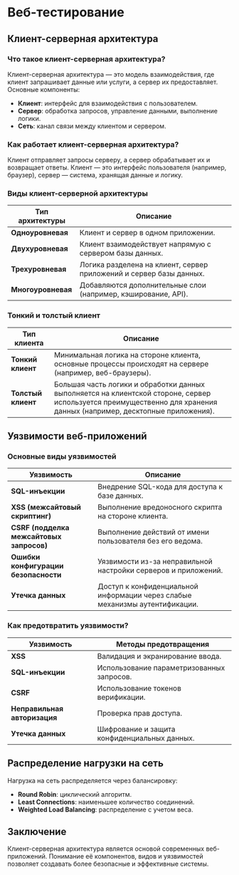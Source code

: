 # Веб-тестирование

## Клиент-серверная архитектура 

### Что такое клиент-серверная архитектура?
Клиент-серверная архитектура — это модель взаимодействия, где клиент запрашивает данные или услуги, а сервер их предоставляет. Основные компоненты:
- **Клиент**: интерфейс для взаимодействия с пользователем.
- **Сервер**: обработка запросов, управление данными, выполнение логики.
- **Сеть**: канал связи между клиентом и сервером.

### Как работает клиент-серверная архитектура?
Клиент отправляет запросы серверу, а сервер обрабатывает их и возвращает ответы. Клиент — это интерфейс пользователя (например, браузер), сервер — система, хранящая данные и логику.

### Виды клиент-серверной архитектуры
| Тип архитектуры       | Описание                                                                 |
|-----------------------|-------------------------------------------------------------------------|
| **Одноуровневая**     | Клиент и сервер в одном приложении.                                     |
| **Двухуровневая**     | Клиент взаимодействует напрямую с сервером базы данных.                |
| **Трехуровневая**     | Логика разделена на клиент, сервер приложений и сервер базы данных.    |
| **Многоуровневая**    | Добавляются дополнительные слои (например, кэширование, API).          |

### Тонкий и толстый клиент
| Тип клиента       | Описание                                                                 |
|-------------------|-------------------------------------------------------------------------|
| **Тонкий клиент** | Минимальная логика на стороне клиента, основные процессы происходят на сервере (например, веб-браузеры). |
| **Толстый клиент** | Большая часть логики и обработки данных выполняется на клиентской стороне, сервер используется преимущественно для хранения данных (например, десктопные приложения). |

## Уязвимости веб-приложений

### Основные виды уязвимостей
| Уязвимость               | Описание                                                                 |
|--------------------------|-------------------------------------------------------------------------|
| **SQL-инъекции**         | Внедрение SQL-кода для доступа к базе данных.                           |
| **XSS (межсайтовый скриптинг)** | Выполнение вредоносного скрипта на стороне клиента.                  |
| **CSRF (подделка межсайтовых запросов)** | Выполнение действий от имени пользователя без его ведома.         |
| **Ошибки конфигурации безопасности** | Уязвимости из-за неправильной настройки серверов и приложений.   |
| **Утечка данных**        | Доступ к конфиденциальной информации через слабые механизмы аутентификации. |

### Как предотвратить уязвимости?
| Уязвимость               | Методы предотвращения                                                   |
|--------------------------|-------------------------------------------------------------------------|
| **XSS**                  | Валидация и экранирование ввода.                                        |
| **SQL-инъекции**         | Использование параметризованных запросов.                               |
| **CSRF**                 | Использование токенов верификации.                                      |
| **Неправильная авторизация** | Проверка прав доступа.                                              |
| **Утечка данных**        | Шифрование и защита конфиденциальных данных.                            |

## Распределение нагрузки на сеть
Нагрузка на сеть распределяется через балансировку:
- **Round Robin**: циклический алгоритм.
- **Least Connections**: наименьшее количество соединений.
- **Weighted Load Balancing**: распределение с учетом веса.

## Заключение
Клиент-серверная архитектура является основой современных веб-приложений. Понимание её компонентов, видов и уязвимостей позволяет создавать более безопасные и эффективные системы.
